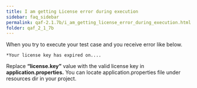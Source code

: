 ```yaml
---
title: I am getting License error during execution
sidebar: faq_sidebar
permalink: qaf-2.1.7b/i_am_getting_license_error_during_execution.html
folder: qaf_2_1_7b
---
```


When you try to execute your test case and you receive error like below.

    *Your license key has expired on....

Replace **“license.key”** value with the valid license key in **application.properties.** You can locate application.properties file under resources dir in your project.
